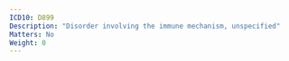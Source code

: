 ```yaml
---
ICD10: D899
Description: "Disorder involving the immune mechanism, unspecified"
Matters: No
Weight: 0
---
```

